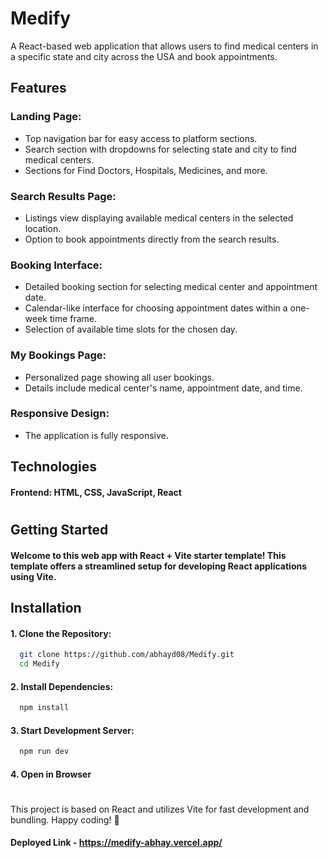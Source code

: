 # Medify

A React-based web application that allows users to find medical centers in a specific state and city across the USA and book appointments.

###

## Features

### Landing Page:

- Top navigation bar for easy access to platform sections.
- Search section with dropdowns for selecting state and city to find medical centers.
- Sections for Find Doctors, Hospitals, Medicines, and more.

### Search Results Page:

- Listings view displaying available medical centers in the selected location.
- Option to book appointments directly from the search results.

### Booking Interface:

- Detailed booking section for selecting medical center and appointment date.
- Calendar-like interface for choosing appointment dates within a one-week time frame.
- Selection of available time slots for the chosen day.

### My Bookings Page:

- Personalized page showing all user bookings.
- Details include medical center's name, appointment date, and time.

### Responsive Design:

- The application is fully responsive.

###

## Technologies

#### Frontend: HTML, CSS, JavaScript, React

#

## Getting Started

#### Welcome to this web app with React + Vite starter template! This template offers a streamlined setup for developing React applications using Vite.

## Installation

#### 1. Clone the Repository:

```bash
  git clone https://github.com/abhayd08/Medify.git
  cd Medify
```

#### 2. Install Dependencies:

```bash
  npm install
```

#### 3. Start Development Server:

```bash
  npm run dev
```

#### 4. Open in Browser

#

This project is based on React and utilizes Vite for fast development and bundling. Happy coding! 🚀

#### Deployed Link - https://medify-abhay.vercel.app/
